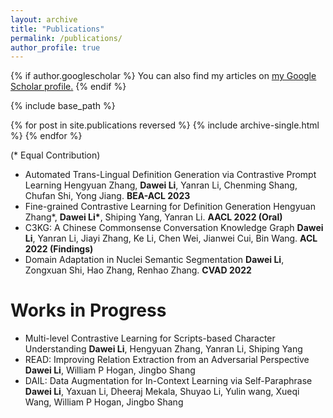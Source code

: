 ```yaml
---
layout: archive
title: "Publications"
permalink: /publications/
author_profile: true
---
```


{% if author.googlescholar %}
  You can also find my articles on <u><a href="{{author.googlescholar}}">my Google Scholar profile</a>.</u>
{% endif %}

{% include base_path %}

{% for post in site.publications reversed %}
  {% include archive-single.html %}
{% endfor %}

(* Equal Contribution)

* Automated Trans-Lingual Definition Generation via Contrastive Prompt Learning
Hengyuan Zhang, **Dawei Li**, Yanran Li, Chenming Shang, Chufan Shi, Yong Jiang. **BEA-ACL 2023**
* Fine-grained Contrastive Learning for Definition Generation
Hengyuan Zhang*, **Dawei Li\***, Shiping Yang, Yanran Li. **AACL 2022 (Oral)**
* C3KG: A Chinese Commonsense Conversation Knowledge Graph
**Dawei Li**, Yanran Li, Jiayi Zhang, Ke Li, Chen Wei, Jianwei Cui, Bin Wang. **ACL 2022 (Findings)**
* Domain Adaptation in Nuclei Semantic Segmentation
**Dawei Li**, Zongxuan Shi, Hao Zhang, Renhao Zhang. **CVAD 2022**

Works in Progress
======

* Multi-level Contrastive Learning for Scripts-based Character Understanding
**Dawei Li**, Hengyuan Zhang, Yanran Li, Shiping Yang
* READ: Improving Relation Extraction from an Adversarial Perspective
**Dawei Li**, William P Hogan, Jingbo Shang
* DAIL: Data Augmentation for In-Context Learning via Self-Paraphrase
**Dawei Li**, Yaxuan Li, Dheeraj Mekala, Shuyao Li, Yulin wang, Xueqi Wang, William P Hogan, Jingbo Shang